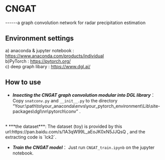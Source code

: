 CNGAT
=========
------a graph convolution network for radar precipitation estimation
<br>
## Environment settings
a) anaconda & jupyter notebook : https://www.anaconda.com/products/individual
<br>
b)PyTorch : https://pytorch.org/
<br>
c) deep graph libary : https://www.dgl.ai/
<br>
## How to use

* ***Insecting the CNGAT graph convolution modular into DGL library***： Copy `snatconv.py` and `__init__.py` to the directory “Your:\path\to\your_anaconda\envs\your_pytorch_environment\Lib\site-packages\dgl\nn\pytorch\conv” .

<br>
* ***the dataset***: The dataset (toy) is provided by this url:https://pan.baidu.com/s/1A3qW99L_aEoJK0xN5JJQsQ , and the extracting code is `lck2`.
<br>

* ***Train the CNGAT model***： Just run `CNGAT_train.ipynb` on the jupyter notebook.
